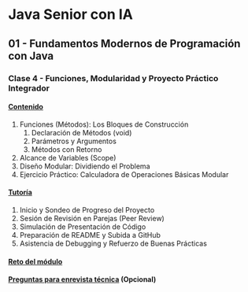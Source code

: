 # Java Senior con IA

## 01 - Fundamentos Modernos de Programación con Java

### Clase 4 - Funciones, Modularidad y Proyecto Práctico Integrador

#### [Contenido](1-contenido.md)

1. Funciones (Métodos): Los Bloques de Construcción
    1. Declaración de Métodos (void)
    2. Parámetros y Argumentos
    3. Métodos con Retorno
2. Alcance de Variables (Scope)
3. Diseño Modular: Dividiendo el Problema
4. Ejercicio Práctico: Calculadora de Operaciones Básicas Modular

#### [Tutoría](2-tutoria.md)

1. Inicio y Sondeo de Progreso del Proyecto
2. Sesión de Revisión en Parejas (Peer Review)
3. Simulación de Presentación de Código
4. Preparación de README y Subida a GitHub
5. Asistencia de Debugging y Refuerzo de Buenas Prácticas

#### [Reto del módulo](3-proyecto.md)

#### [Preguntas para enrevista técnica](4-preguntas.md) (Opcional)
